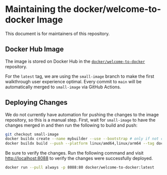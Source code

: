 # Maintaining the docker/welcome-to-docker Image

This document is for maintainers of this repository.

## Docker Hub Image

The image is stored on Docker Hub in the [`docker/welcome-to-docker`](https://hub.docker.com/r/docker/welcome-to-docker) repository.

For the `latest` tag, we are using the `small-image` branch to make the first walkthrough user experience optimal. Every commit to `main` will be automatically merged to `small-image` via GitHub Actions.

## Deploying Changes

We do not currently have automation for pushing the changes to the image repository, so this is a manual step. First, wait for `small-image` to have the changes merged in and then run the following to build and push:

```bash
git checkout small-image
docker buildx create --name mybuilder --use --bootstrap # only if not created before
docker buildx build --push --platform linux/amd64,linux/arm64 --tag docker/welcome-to-docker .
```

Be sure to verify the changes. Run the following command and visit <http://localhost:8088> to verify the changes were successfully deployed.

```bash
docker run --pull always -p 8088:80 docker/welcome-to-docker:latest
```
